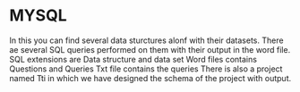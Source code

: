# MYSQL
In this you can find several data sturctures alonf with their datasets.
There ae several SQL queries performed on them with their output in the word file.
SQL extensions are Data structure and data set
Word files contains Questions and Queries 
Txt file contains the queries
There is also a project named Tti in which we have designed the schema of the project with output.
